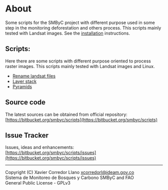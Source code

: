 # About

Some scripts for the SMByC project with different purpose used in some step in the monitoring deforestation and others process. This scripts mainly tested with Landsat images. See the [installation](installation.md) instructions.

## Scripts:

Here there are some scripts with different purpose oriented to process raster images. This scripts mainly tested with Landsat images and Linux.

- [Rename landsat files](rename_landsat.md)
- [Layer stack](layer_stack.md)
- [Pyramids](pyramids.md)

## Source code

The latest sources can be obtained from official repository:
[https://bitbucket.org/smbyc/scripts](https://bitbucket.org/smbyc/scripts)

## Issue Tracker

Issues, ideas and enhancements: [https://bitbucket.org/smbyc/scripts/issues](https://bitbucket.org/smbyc/scripts/issues)

***

Copyright (C) Xavier Corredor Llano <xcorredorl@ideam.gov.co>  
Sistema de Monitoreo de Bosques y Carbono SMByC and FAO  
General Public License - GPLv3